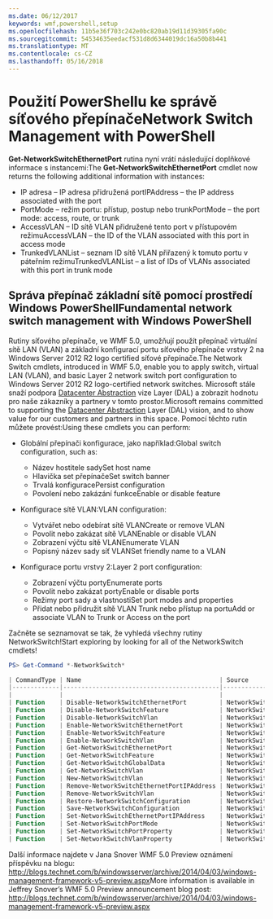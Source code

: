 ```yaml
---
ms.date: 06/12/2017
keywords: wmf,powershell,setup
ms.openlocfilehash: 11b5e36f703c242e0bc820ab19d11d39305fa90c
ms.sourcegitcommit: 54534635eedacf531d8d6344019dc16a50b8b441
ms.translationtype: MT
ms.contentlocale: cs-CZ
ms.lasthandoff: 05/16/2018
---
```

# <a name="network-switch-management-with-powershell"></a><span data-ttu-id="6346c-102">Použití PowerShellu ke správě síťového přepínače</span><span class="sxs-lookup"><span data-stu-id="6346c-102">Network Switch Management with PowerShell</span></span>

<span data-ttu-id="6346c-103">**Get-NetworkSwitchEthernetPort** rutina nyní vrátí následující doplňkové informace s instancemi:</span><span class="sxs-lookup"><span data-stu-id="6346c-103">The **Get-NetworkSwitchEthernetPort** cmdlet now returns the following additional information with instances:</span></span>

- <span data-ttu-id="6346c-104">IP adresa – IP adresa přidružená port</span><span class="sxs-lookup"><span data-stu-id="6346c-104">IPAddress – the IP address associated with the port</span></span>
- <span data-ttu-id="6346c-105">PortMode – režim portu: přístup, postup nebo trunk</span><span class="sxs-lookup"><span data-stu-id="6346c-105">PortMode – the port mode: access, route, or trunk</span></span>
- <span data-ttu-id="6346c-106">AccessVLAN – ID sítě VLAN přidružené tento port v přístupovém režimu</span><span class="sxs-lookup"><span data-stu-id="6346c-106">AccessVLAN – the ID of the VLAN associated with this port in access mode</span></span>
- <span data-ttu-id="6346c-107">TrunkedVLANList – seznam ID sítě VLAN přiřazený k tomuto portu v páteřním režimu</span><span class="sxs-lookup"><span data-stu-id="6346c-107">TrunkedVLANList – a list of IDs of VLANs associated with this port in trunk mode</span></span>

## <a name="fundamental-network-switch-management-with-windows-powershell"></a><span data-ttu-id="6346c-108">Správa přepínač základní sítě pomocí prostředí Windows PowerShell</span><span class="sxs-lookup"><span data-stu-id="6346c-108">Fundamental network switch management with Windows PowerShell</span></span>

<span data-ttu-id="6346c-109">Rutiny síťového přepínače, ve WMF 5.0, umožňují použít přepínač virtuální sítě LAN (VLAN) a základní konfigurací portu síťového přepínače vrstvy 2 na Windows Server 2012 R2 logo certified síťové přepínače.</span><span class="sxs-lookup"><span data-stu-id="6346c-109">The Network Switch cmdlets, introduced in WMF 5.0, enable you to apply switch, virtual LAN (VLAN), and basic Layer 2 network switch port configuration to Windows Server 2012 R2 logo-certified network switches.</span></span> <span data-ttu-id="6346c-110">Microsoft stále snaží podpora [Datacenter Abstraction](http://technet.microsoft.com/cloud/dal.aspx) vize Layer (DAL) a zobrazit hodnotu pro naše zákazníky a partnery v tomto prostor.</span><span class="sxs-lookup"><span data-stu-id="6346c-110">Microsoft remains committed to supporting the [Datacenter Abstraction](http://technet.microsoft.com/cloud/dal.aspx) Layer (DAL) vision, and to show value for our customers and partners in this space.</span></span> <span data-ttu-id="6346c-111">Pomocí těchto rutin můžete provést:</span><span class="sxs-lookup"><span data-stu-id="6346c-111">Using these cmdlets you can perform:</span></span>

- <span data-ttu-id="6346c-112">Globální přepínači konfigurace, jako například:</span><span class="sxs-lookup"><span data-stu-id="6346c-112">Global switch configuration, such as:</span></span>
    - <span data-ttu-id="6346c-113">Název hostitele sady</span><span class="sxs-lookup"><span data-stu-id="6346c-113">Set host name</span></span>
    - <span data-ttu-id="6346c-114">Hlavička set přepínače</span><span class="sxs-lookup"><span data-stu-id="6346c-114">Set switch banner</span></span>
    - <span data-ttu-id="6346c-115">Trvalá konfigurace</span><span class="sxs-lookup"><span data-stu-id="6346c-115">Persist configuration</span></span>
    - <span data-ttu-id="6346c-116">Povolení nebo zakázání funkce</span><span class="sxs-lookup"><span data-stu-id="6346c-116">Enable or disable feature</span></span>

- <span data-ttu-id="6346c-117">Konfigurace sítě VLAN:</span><span class="sxs-lookup"><span data-stu-id="6346c-117">VLAN configuration:</span></span>
    - <span data-ttu-id="6346c-118">Vytvářet nebo odebírat sítě VLAN</span><span class="sxs-lookup"><span data-stu-id="6346c-118">Create or remove VLAN</span></span>
    - <span data-ttu-id="6346c-119">Povolit nebo zakázat sítě VLAN</span><span class="sxs-lookup"><span data-stu-id="6346c-119">Enable or disable VLAN</span></span>
    - <span data-ttu-id="6346c-120">Zobrazení výčtu sítě VLAN</span><span class="sxs-lookup"><span data-stu-id="6346c-120">Enumerate VLAN</span></span>
    - <span data-ttu-id="6346c-121">Popisný název sady síť VLAN</span><span class="sxs-lookup"><span data-stu-id="6346c-121">Set friendly name to a VLAN</span></span>

- <span data-ttu-id="6346c-122">Konfigurace portu vrstvy 2:</span><span class="sxs-lookup"><span data-stu-id="6346c-122">Layer 2 port configuration:</span></span>
    - <span data-ttu-id="6346c-123">Zobrazení výčtu porty</span><span class="sxs-lookup"><span data-stu-id="6346c-123">Enumerate ports</span></span>
    - <span data-ttu-id="6346c-124">Povolit nebo zakázat porty</span><span class="sxs-lookup"><span data-stu-id="6346c-124">Enable or disable ports</span></span>
    - <span data-ttu-id="6346c-125">Režimy port sady a vlastnosti</span><span class="sxs-lookup"><span data-stu-id="6346c-125">Set port modes and properties</span></span>
    - <span data-ttu-id="6346c-126">Přidat nebo přidružit sítě VLAN Trunk nebo přístup na portu</span><span class="sxs-lookup"><span data-stu-id="6346c-126">Add or associate VLAN to Trunk or Access on the port</span></span>

<span data-ttu-id="6346c-127">Začněte se seznamovat se tak, že vyhledá všechny rutiny NetworkSwitch!</span><span class="sxs-lookup"><span data-stu-id="6346c-127">Start exploring by looking for all of the NetworkSwitch cmdlets!</span></span>

```powershell
PS> Get-Command *-NetworkSwitch*

| CommandType | Name                                      | Source        |
|-------------|-------------------------------------------|---------------|
|             |                                           |               |
| Function    | Disable-NetworkSwitchEthernetPort         | NetworkSwitch |
| Function    | Disable-NetworkSwitchFeature              | NetworkSwitch |
| Function    | Disable-NetworkSwitchVlan                 | NetworkSwitch |
| Function    | Enable-NetworkSwitchEthernetPort          | NetworkSwitch |
| Function    | Enable-NetworkSwitchFeature               | NetworkSwitch |
| Function    | Enable-NetworkSwitchVlan                  | NetworkSwitch |
| Function    | Get-NetworkSwitchEthernetPort             | NetworkSwitch |
| Function    | Get-NetworkSwitchFeature                  | NetworkSwitch |
| Function    | Get-NetworkSwitchGlobalData               | NetworkSwitch |
| Function    | Get-NetworkSwitchVlan                     | NetworkSwitch |
| Function    | New-NetworkSwitchVlan                     | NetworkSwitch |
| Function    | Remove-NetworkSwitchEthernetPortIPAddress | NetworkSwitch |
| Function    | Remove-NetworkSwitchVlan                  | NetworkSwitch |
| Function    | Restore-NetworkSwitchConfiguration        | NetworkSwitch |
| Function    | Save-NetworkSwitchConfiguration           | NetworkSwitch |
| Function    | Set-NetworkSwitchEthernetPortIPAddress    | NetworkSwitch |
| Function    | Set-NetworkSwitchPortMode                 | NetworkSwitch |
| Function    | Set-NetworkSwitchPortProperty             | NetworkSwitch |
| Function    | Set-NetworkSwitchVlanProperty             | NetworkSwitch |
```

<span data-ttu-id="6346c-128">Další informace najdete v Jana Snover WMF 5.0 Preview oznámení příspěvku na blogu: <http://blogs.technet.com/b/windowsserver/archive/2014/04/03/windows-management-framework-v5-preview.aspx></span><span class="sxs-lookup"><span data-stu-id="6346c-128">More information is available in Jeffrey Snover’s WMF 5.0 Preview announcement blog post: <http://blogs.technet.com/b/windowsserver/archive/2014/04/03/windows-management-framework-v5-preview.aspx></span></span>
